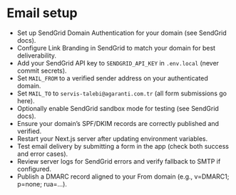 # Email setup

- Set up SendGrid Domain Authentication for your domain (see SendGrid docs).
- Configure Link Branding in SendGrid to match your domain for best deliverability.
- Add your SendGrid API key to `SENDGRID_API_KEY` in `.env.local` (never commit secrets).
- Set `MAIL_FROM` to a verified sender address on your authenticated domain.
- Set `MAIL_TO` to `servis-talebi@agaranti.com.tr` (all form submissions go here).
- Optionally enable SendGrid sandbox mode for testing (see SendGrid docs).
- Ensure your domain’s SPF/DKIM records are correctly published and verified.
- Restart your Next.js server after updating environment variables.
- Test email delivery by submitting a form in the app (check both success and error cases).
- Review server logs for SendGrid errors and verify fallback to SMTP if configured.
- Publish a DMARC record aligned to your From domain (e.g., v=DMARC1; p=none; rua=...).
